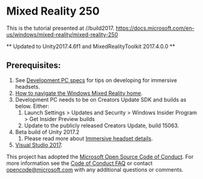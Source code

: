﻿# Mixed Reality 250 

This is the tutorial presented at //build2017. 
https://docs.microsoft.com/en-us/windows/mixed-reality/mixed-reality-250

** Updated to Unity2017.4.6f1 and MixedRealityToolkit 2017.4.0.0 **

## Prerequisites:
1. See [Development PC specs](https://developer.microsoft.com/en-us/windows/mixed-reality/install_the_tools#developing_for_immersive_headsets) for tips on developing for immersive headsets.
2. [How to navigate the Windows Mixed Reality home](https://developer.microsoft.com/en-us/windows/mixed-reality/navigating_the_windows_mixed_reality_home).
3. Development PC needs to be on Creators Update SDK and builds as below. Either:
    1. Launch Settings > Updates and Security > Windows Insider Program > Get Insider Preview builds 
    2. Update to the publicly released Creators Update, build 15063.
4. Beta build of Unity 2017.2
    1. Please read more about [Immersive headset details](https://developer.microsoft.com/en-us/windows/mixed-reality/immersive_headset_details).
5. [Visual Studio 2017](https://www.visualstudio.com/downloads/).

This project has adopted the [Microsoft Open Source Code of Conduct](https://opensource.microsoft.com/codeofconduct/). 
For more information see the [Code of Conduct FAQ](https://opensource.microsoft.com/codeofconduct/faq/) or contact [opencode@microsoft.com](mailto:opencode@microsoft.com) with any additional questions or comments.
